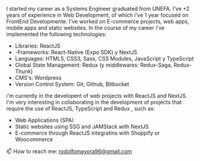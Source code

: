I started my career as a Systems Engineer graduated from UNEFA. I've +2 years of experience in Web Development, of which i've 1 year focused on FrontEnd Developmente. I've worked on E-commerce projects, web apps, mobile apps and static websites. In the course of my career i've implemented the following technologies:
- Libraries: ReactJS
- -Frameworks: React-Native (Expo SDK) y NextJS
- Languages: HTML5, CSS3, Sass, CSS Modules, JavaScript y TypeScript
- Global State Management: Redux (y middlewares: Redux-Saga, Redux-Thunk)
- CMS's: Wordpress
- Version Control System: Git, Github, Bitbucket

i'm currently in the developent of web projects with ReactJS and NextJS. I'm very interesting in collaborating in the development of projects that require the use of ReactJS, TypeScript and Redux , such as:
- Web Applications (SPA)
- Static websites using SSG and JAMStack with NextJS
- E-commerce through ReactJS integratins with Shoppify or Woocommerce

📫 How to reach me: rodolfomayora96@gmail.com

<!---
rodolfomayora/rodolfomayora is a ✨ special ✨ repository because its `README.md` (this file) appears on your GitHub profile.
You can click the Preview link to take a look at your changes.
--->
